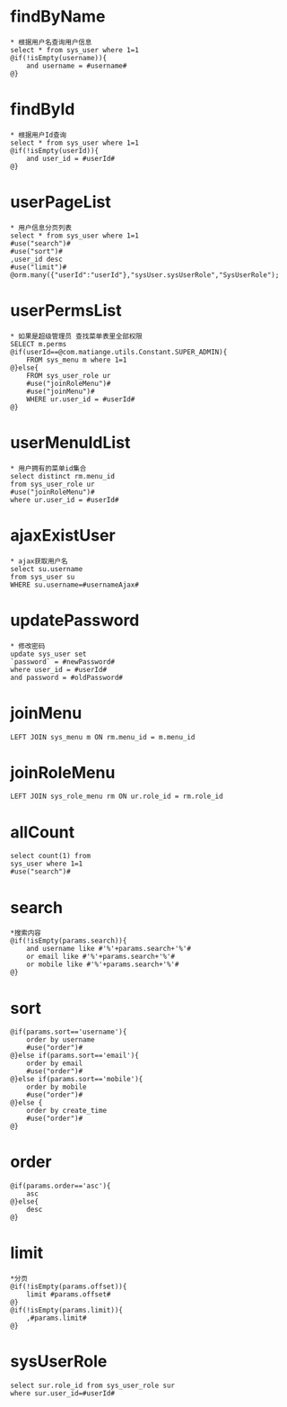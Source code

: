 findByName
===
    * 根据用户名查询用户信息
    select * from sys_user where 1=1
    @if(!isEmpty(username)){
        and username = #username#
    @}
findById
===
    * 根据用户Id查询
    select * from sys_user where 1=1
    @if(!isEmpty(userId)){
        and user_id = #userId#
    @}
userPageList
===
    * 用户信息分页列表
    select * from sys_user where 1=1
    #use("search")#
    #use("sort")#
    ,user_id desc
    #use("limit")#
    @orm.many({"userId":"userId"},"sysUser.sysUserRole","SysUserRole");
userPermsList
===
    * 如果是超级管理员 查找菜单表里全部权限
   	SELECT m.perms 
   	@if(userId==@com.matiange.utils.Constant.SUPER_ADMIN){
   	    FROM sys_menu m where 1=1
    @}else{
        FROM sys_user_role ur
        #use("joinRoleMenu")#
        #use("joinMenu")#
        WHERE ur.user_id = #userId#
    @}
userMenuIdList
===
    * 用户拥有的菜单id集合
    select distinct rm.menu_id 
    from sys_user_role ur 			
    #use("joinRoleMenu")#
    where ur.user_id = #userId#

ajaxExistUser
===
    * ajax获取用户名
    select su.username  
    from sys_user su 
    WHERE su.username=#usernameAjax#
updatePassword
===
    * 修改密码
    update sys_user set 
    `password` = #newPassword#
    where user_id = #userId# 
    and password = #oldPassword#
joinMenu
===
    LEFT JOIN sys_menu m ON rm.menu_id = m.menu_id
joinRoleMenu
===
    LEFT JOIN sys_role_menu rm ON ur.role_id = rm.role_id
allCount
===
    select count(1) from
    sys_user where 1=1
    #use("search")#        
search
===
    *搜索内容
    @if(!isEmpty(params.search)){
        and username like #'%'+params.search+'%'#
        or email like #'%'+params.search+'%'#
        or mobile like #'%'+params.search+'%'#
    @} 
sort
===
    @if(params.sort=='username'){
        order by username
        #use("order")#
    @}else if(params.sort=='email'){
        order by email
        #use("order")#
    @}else if(params.sort=='mobile'){
        order by mobile
        #use("order")#
    @}else {
        order by create_time
        #use("order")#
    @}
order
===
    @if(params.order=='asc'){
        asc
    @}else{
        desc
    @}           
limit
===
    *分页
    @if(!isEmpty(params.offset)){
        limit #params.offset#   
    @}
    @if(!isEmpty(params.limit)){
        ,#params.limit#
    @}    
    
sysUserRole
===
    select sur.role_id from sys_user_role sur
    where sur.user_id=#userId#